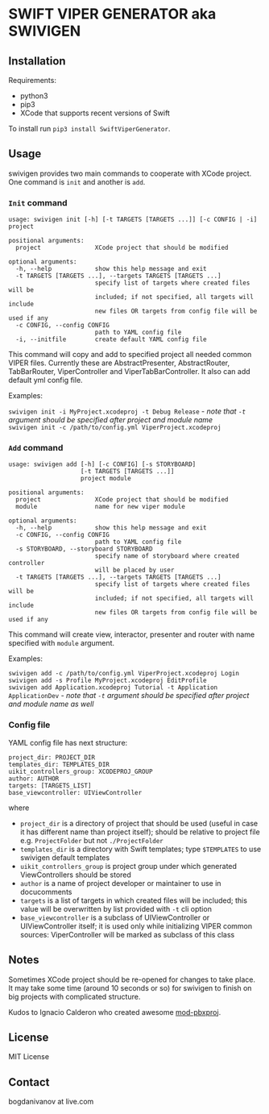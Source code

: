 # SWIFT VIPER GENERATOR aka SWIVIGEN

## Installation

Requirements:
* python3
* pip3
* XCode that supports recent versions of Swift

To install run `pip3 install SwiftViperGenerator`.

## Usage

swivigen provides two main commands to cooperate with XCode project. One command is `init` and another is `add`.

### `Init` command

`usage: swivigen init [-h] [-t TARGETS [TARGETS ...]] [-c CONFIG | -i] project`

```
positional arguments:
  project               XCode project that should be modified

optional arguments:
  -h, --help            show this help message and exit
  -t TARGETS [TARGETS ...], --targets TARGETS [TARGETS ...]
                        specify list of targets where created files will be
                        included; if not specified, all targets will include
                        new files OR targets from config file will be used if any
  -c CONFIG, --config CONFIG
                        path to YAML config file
  -i, --initfile        create default YAML config file
```

This command will copy and add to specified project all needed common VIPER files. Currently these are AbstractPresenter, AbstractRouter, TabBarRouter, ViperController and ViperTabBarController. It also can add default yml config file. 

Examples:

`swivigen init -i MyProject.xcodeproj -t Debug Release` - *note that `-t` argument should be specified after project and module name* \
`swivigen init -c /path/to/config.yml ViperProject.xcodeproj`

### `Add` command

```
usage: swivigen add [-h] [-c CONFIG] [-s STORYBOARD]
                    [-t TARGETS [TARGETS ...]]
                    project module
```

```
positional arguments:
  project               XCode project that should be modified
  module                name for new viper module

optional arguments:
  -h, --help            show this help message and exit
  -c CONFIG, --config CONFIG
                        path to YAML config file
  -s STORYBOARD, --storyboard STORYBOARD
                        specify name of storyboard where created controller
                        will be placed by user
  -t TARGETS [TARGETS ...], --targets TARGETS [TARGETS ...]
                        specify list of targets where created files will be
                        included; if not specified, all targets will include
                        new files OR targets from config file will be used if any
```

This command will create view, interactor, presenter and router with name specified with `module` argument.

Examples:

`swivigen add -c /path/to/config.yml ViperProject.xcodeproj Login` \
`swivigen add -s Profile MyProject.xcodeproj EditProfile` \
`swivigen add Application.xcodeproj Tutorial -t Application ApplicationDev` - *note that `-t` argument should be specified after project and module name as well*

### Config file

YAML config file has next structure:

	project_dir: PROJECT_DIR
	templates_dir: TEMPLATES_DIR
	uikit_controllers_group: XCODEPROJ_GROUP
	author: AUTHOR
	targets: [TARGETS_LIST]
	base_viewcontroller: UIViewController

where
* `project_dir` is a directory of project that should be used (useful in case it has different name than project itself); should be relative to project file e.g. `ProjectFolder` but not `./ProjectFolder`
* `templates_dir` is a directory with Swift templates; type `$TEMPLATES` to use swivigen default templates
* `uikit_controllers_group` is project group under which generated ViewControllers should be stored
* `author` is a name of project developer or maintainer to use in docucomments
* `targets` is a list of targets in which created files will be included; this value will be overwritten by list provided with `-t` cli option
* `base_viewcontroller` is a subclass of UIViewController or UIViewController itself; it is used only while initializing VIPER common sources: ViperController will be marked as subclass of this class

## Notes

Sometimes XCode project should be re-opened for changes to take place. \
It may take some time (around 10 seconds or so) for swivigen to finish on big projects with complicated structure.

Kudos to Ignacio Calderon who created awesome [mod-pbxproj](https://github.com/kronenthaler/mod-pbxproj).

## License 

MIT License

## Contact

bogdanivanov at live.com
